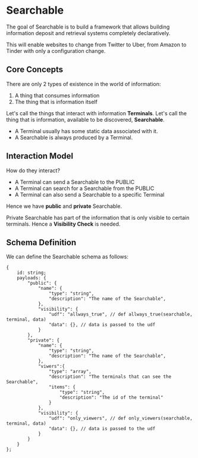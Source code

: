 # Searchable

The goal of Searchable is to build a framework that allows building information deposit and retrieval systems completely declaratively.

This will enable websites to change from Twitter to Uber, from Amazon to Tinder with only a configuration change.

## Core Concepts

There are only 2 types of existence in the world of information:
1. A thing that consumes information
2. The thing that is information itself

Let's call the things that interact with information **Terminals**. 
Let's call the thing that is information, available to be discovered, **Searchable**.

- A Terminal usually has some static data associated with it.
- A Searchable is always produced by a Terminal.

## Interaction Model

How do they interact?
- A Terminal can send a Searchable to the PUBLIC
- A Terminal can search for a Searchable from the PUBLIC
- A Terminal can also send a Searchable to a specific Terminal

Hence we have **public** and **private** Searchable.

Private Searchable has part of the information that is only visible to certain terminals. Hence a **Visibility Check** is needed.

## Schema Definition

We can define the Searchable schema as follows:

```
{
    id: string;
    payloads: {
        "public": {
            "name": {
                "type": "string",
                "description": "The name of the Searchable",
            },
            "visibility": {
                "udf": "allways_true", // def allways_true(searchable, terminal, data)
                "data": {}, // data is passed to the udf
            }
        },
        "private": {
            "name": {
                "type": "string",
                "description": "The name of the Searchable",
            },
            "viwers":{
                "type": "array",
                "description": "The terminals that can see the Searchable",
                "items": {
                    "type": "string",
                    "description": "The id of the terminal"
                }
            },
            "visibility": {
                "udf": "only_viewers", // def only_viewers(searchable, terminal, data)
                "data": {}, // data is passed to the udf
            }
        }
    }
};
```
